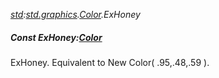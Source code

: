 _[std](../../modules/std/std-module.md):[std.graphics](../../modules/std/std-graphics.md).[Color](../../modules/std/std-graphics-color.md).ExHoney_
##### Const ExHoney:[Color](../../modules/std/std-graphics-color.md)
ExHoney. Equivalent to New Color( .95,.48,.59 ).
